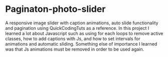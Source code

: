 # Paginaton-photo-slider
A responsive image slider with caption animations, auto slide functionality and pagination using QuickCodingTuts as a reference.
In this project I learned a lot about Javascript such as using for each loops to remove active classes, how to add captions with Js, and how to set intervals for animations and automatic sliding.
Something else of importance I learned was that Js animations must be removed in order to be used again.
